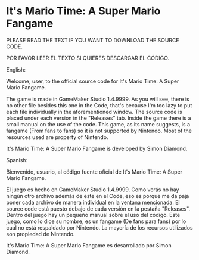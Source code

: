 # It's Mario Time: A Super Mario Fangame

PLEASE READ THE TEXT IF YOU WANT TO DOWNLOAD THE SOURCE CODE.

POR FAVOR LEER EL TEXTO SI QUIERES DESCARGAR EL CÓDIGO.


English:

Welcome, user, to the official source code for It's Mario Time: A Super Mario Fangame.

The game is made in GameMaker Studio 1.4.9999.
As you will see, there is no other file besides this one in the Code, that's because I'm too lazy to put each file individually in the aforementioned window. The source code is placed under each version in the "Releases" tab.
Inside the game there is a small manual on the use of the code.
This game, as its name suggests, is a fangame (From fans to fans) so it is not supported by Nintendo.
Most of the resources used are property of Nintendo.

It's Mario Time: A Super Mario Fangame is developed by Simon Diamond.


Spanish:

Bienvenido, usuario, al código fuente oficial de It's Mario Time: A Super Mario Fangame.

El juego es hecho en GameMaker Studio 1.4.9999.
Como verás no hay ningún otro archivo además de este en el Code, eso es porque me da paja poner cada archivo de manera individual en la ventana mencionada. El source code está puesto debajo de cada versión en la pestaña "Releases".
Dentro del juego hay un pequeño manual sobre el uso del código.
Este juego, como lo dice su nombre, es un fangame (De fans para fans) por lo cual no está respaldado por Nintendo.
La mayoría de los recursos utilizados son propiedad de Nintendo.

It's Mario Time: A Super Mario Fangame es desarrollado por Simon Diamond.
